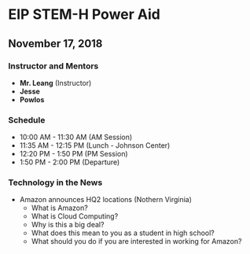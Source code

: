 # EIP STEM-H Power Aid
## November 17, 2018

### Instructor and Mentors

*  **Mr. Leang** (Instructor) 
*  **Jesse**
*  **Powlos**

### Schedule

*  10:00 AM - 11:30 AM (AM Session)
*  11:35 AM - 12:15 PM (Lunch - Johnson Center)
*  12:20 PM - 1:50 PM (PM Session)
*  1:50 PM - 2:00 PM (Departure)

### Technology in the News

*  Amazon announces HQ2 locations (Nothern Virginia)
    *  What is Amazon?
    *  What is Cloud Computing?
    *  Why is this a big deal?
    *  What does this mean to you as a student in high school?
    *  What should you do if you are interested in working for Amazon?

